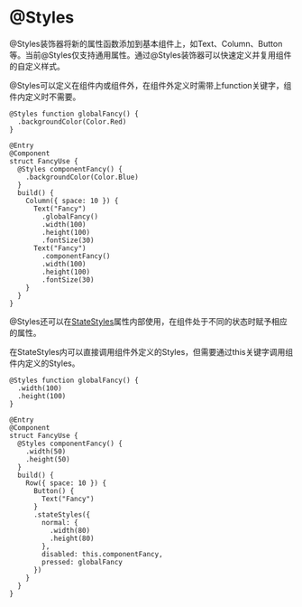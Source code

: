 # @Styles



@Styles装饰器将新的属性函数添加到基本组件上，如Text、Column、Button等。当前@Styles仅支持通用属性。通过@Styles装饰器可以快速定义并复用组件的自定义样式。

@Styles可以定义在组件内或组件外，在组件外定义时需带上function关键字，组件内定义时不需要。


```
@Styles function globalFancy() {
  .backgroundColor(Color.Red)
}

@Entry
@Component
struct FancyUse {
  @Styles componentFancy() {
    .backgroundColor(Color.Blue)
  }
  build() {
    Column({ space: 10 }) {
      Text("Fancy")
        .globalFancy()
        .width(100)
        .height(100)
        .fontSize(30)
      Text("Fancy")
        .componentFancy()
        .width(100)
        .height(100)
        .fontSize(30)
    }
  }
}
```

@Styles还可以在[StateStyles](../reference/arkui-ts/ts-universal-attributes-polymorphic-style.md)属性内部使用，在组件处于不同的状态时赋予相应的属性。

在StateStyles内可以直接调用组件外定义的Styles，但需要通过this关键字调用组件内定义的Styles。

```
@Styles function globalFancy() {
  .width(100)
  .height(100)
}

@Entry
@Component
struct FancyUse {
  @Styles componentFancy() {
    .width(50)
    .height(50)
  }
  build() {
    Row({ space: 10 }) {
      Button() {
      	Text("Fancy")
      }
      .stateStyles({
      	normal: {
      	  .width(80)
      	  .height(80)
      	},
      	disabled: this.componentFancy,
      	pressed: globalFancy
      })
    }
  }
}
```

